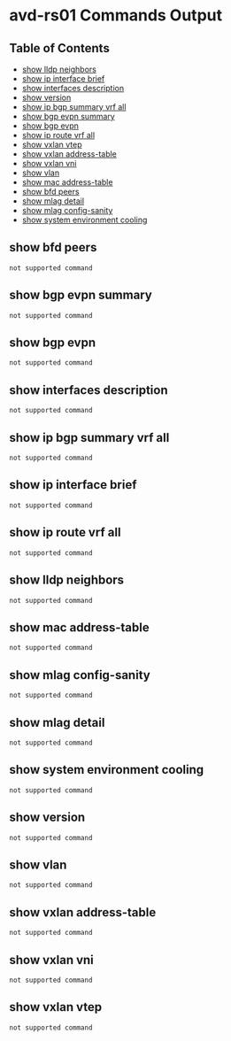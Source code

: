 # avd-rs01 Commands Output

## Table of Contents

- [show lldp neighbors](#show-lldp-neighbors)
- [show ip interface brief](#show-ip-interface-brief)
- [show interfaces description](#show-interfaces-description)
- [show version](#show-version)
- [show ip bgp summary vrf all](#show-ip-bgp-summary-vrf-all)
- [show bgp evpn summary](#show-bgp-evpn-summary)
- [show bgp evpn](#show-bgp-evpn)
- [show ip route vrf all](#show-ip-route-vrf-all)
- [show vxlan vtep](#show-vxlan-vtep)
- [show vxlan address-table](#show-vxlan-address-table)
- [show vxlan vni](#show-vxlan-vni)
- [show vlan](#show-vlan)
- [show mac address-table](#show-mac-address-table)
- [show bfd peers](#show-bfd-peers)
- [show mlag detail](#show-mlag-detail)
- [show mlag config-sanity](#show-mlag-config-sanity)
- [show system environment cooling](#show-system-environment-cooling)
## show bfd peers

```
not supported command
```
## show bgp evpn summary

```
not supported command
```
## show bgp evpn

```
not supported command
```
## show interfaces description

```
not supported command
```
## show ip bgp summary vrf all

```
not supported command
```
## show ip interface brief

```
not supported command
```
## show ip route vrf all

```
not supported command
```
## show lldp neighbors

```
not supported command
```
## show mac address-table

```
not supported command
```
## show mlag config-sanity

```
not supported command
```
## show mlag detail

```
not supported command
```
## show system environment cooling

```
not supported command
```
## show version

```
not supported command
```
## show vlan

```
not supported command
```
## show vxlan address-table

```
not supported command
```
## show vxlan vni

```
not supported command
```
## show vxlan vtep

```
not supported command
```
